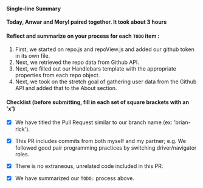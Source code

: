 #### Single-line Summary
**Today, Anwar and Meryl paired together. It took about 3 hours**

#### Reflect and summarize on your process for each `TODO` item :  
  1. First, we started on repo.js and repoView.js and added our github token in its own file.
  2. Next, we retrieved the repo data from Github API.
  3. Next, we filled out our Handlebars template with the appropriate properties from each repo object.
  4. Next, we took on the stretch goal of gathering user data from the Github API and added that to the About section.

#### Checklist (before submitting, fill in each set of square brackets with an 'x')
- [x] We have titled the Pull Request similar to our branch name (ex: 'brian-rick'). 
- [x] This PR includes commits from both myself and my partner; e.g. We followed good pair programming practices by switching driver/navigator roles.
- [x] There is no extraneous, unrelated code included in this PR.
- [x] We have summarized our `TODO:` process above.

